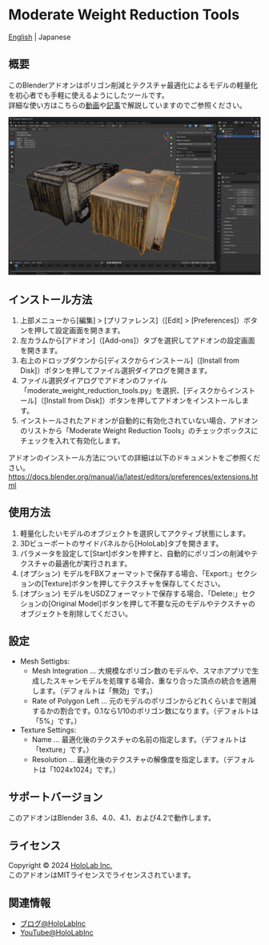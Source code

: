 # Moderate Weight Reduction Tools

[English](./README.md) | Japanese

## 概要

このBlenderアドオンはポリゴン削減とテクスチャ最適化によるモデルの軽量化を初心者でも手軽に使えるようにしたツールです。  
詳細な使い方はこちらの[動画](https://www.youtube.com/@hololabinc)や[記事](https://blog.hololab.co.jp/)で解説していますのでご参照ください。  

![image](image.jpg)  

## インストール方法

1. 上部メニューから[編集] > [プリファレンス]（[Edit] > [Preferences]）ボタンを押して設定画面を開きます。  
2. 左カラムから[アドオン]（[Add-ons]）タブを選択してアドオンの設定画面を開きます。  
3. 右上のドロップダウンから[ディスクからインストール]（[Install from Disk]）ボタンを押してファイル選択ダイアログを開きます。  
4. ファイル選択ダイアログでアドオンのファイル「moderate_weight_reduction_tools.py」を選択、[ディスクからインストール]（[Install from Disk]）ボタンを押してアドオンをインストールします。  
5. インストールされたアドオンが自動的に有効化されていない場合、アドオンのリストから「Moderate Weight Reduction Tools」のチェックボックスにチェックを入れて有効化します。  

アドオンのインストール方法についての詳細は以下のドキュメントをご参照ください。  
https://docs.blender.org/manual/ja/latest/editors/preferences/extensions.html

## 使用方法

1. 軽量化したいモデルのオブジェクトを選択してアクティブ状態にします。  
2. 3Dビューポートのサイドパネルから[HoloLab]タブを開きます。  
3. パラメータを設定して[Start]ボタンを押すと、自動的にポリゴンの削減やテクスチャの最適化が実行されます。  
4. (オプション) モデルをFBXフォーマットで保存する場合、「Export:」セクションの[Texture]ボタンを押してテクスチャを保存してください。  
5. (オプション) モデルをUSDZフォーマットで保存する場合、「Delete:」セクションの[Original Model]ボタンを押して不要な元のモデルやテクスチャのオブジェクトを削除してください。  

## 設定

* Mesh Settigbs:  
    * Mesh Integration ... 大規模なポリゴン数のモデルや、スマホアプリで生成したスキャンモデルを処理する場合、重なり合った頂点の統合を適用します。（デフォルトは「無効」です。）  
    * Rate of Polygon Left ... 元のモデルのポリゴンからどれくらいまで削減するかの割合です。0.1なら1/10のポリゴン数になります。（デフォルトは「5%」です。）  
* Texture Settings:  
    * Name ... 最適化後のテクスチャの名前の指定します。（デフォルトは「texture」です。）  
    * Resolution ... 最適化後のテクスチャの解像度を指定します。（デフォルトは「1024x1024」です。）  

## サポートバージョン

このアドオンはBlender 3.6、4.0、4.1、および4.2で動作します。  

## ライセンス

Copyright &copy; 2024 [HoloLab Inc.](https://hololab.co.jp/)  
このアドオンはMITライセンスでライセンスされています。  

## 関連情報

* [ブログ@HoloLabInc](https://blog.hololab.co.jp/)  
* [YouTube@HoloLabInc](https://www.youtube.com/@hololabinc)  
